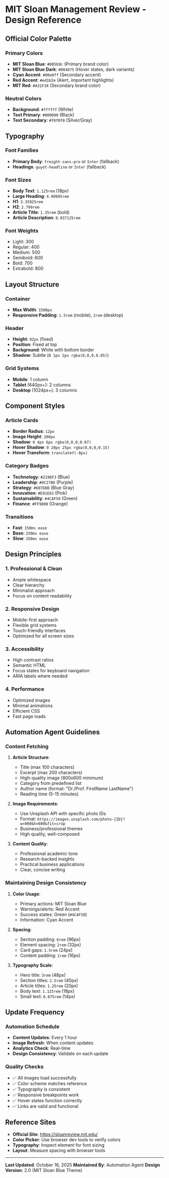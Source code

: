 # MIT Sloan Management Review - Design Reference

## Official Color Palette

### Primary Colors
- **MIT Sloan Blue**: `#005b9c` (Primary brand color)
- **MIT Sloan Blue Dark**: `#004875` (Hover states, dark variants)
- **Cyan Accent**: `#00e0ff` (Secondary accent)
- **Red Accent**: `#ed1b2e` (Alert, important highlights)
- **MIT Red**: `#A31F34` (Secondary brand color)

### Neutral Colors
- **Background**: `#ffffff` (White)
- **Text Primary**: `#000000` (Black)
- **Text Secondary**: `#f0f0f0` (Silver/Gray)

## Typography

### Font Families
- **Primary Body**: `freight-sans-pro` or `Inter` (fallback)
- **Headings**: `guyot-headline` or `Inter` (fallback)

### Font Sizes
- **Body Text**: `1.125rem` (18px)
- **Large Heading**: `4.99995rem`
- **H1**: `3.35925rem`
- **H2**: `2.799rem`
- **Article Title**: `1.35rem` (bold)
- **Article Description**: `0.937125rem`

### Font Weights
- Light: 300
- Regular: 400
- Medium: 500
- Semibold: 600
- Bold: 700
- Extrabold: 800

## Layout Structure

### Container
- **Max Width**: `1500px`
- **Responsive Padding**: `1.5rem` (mobile), `2rem` (desktop)

### Header
- **Height**: `92px` (fixed)
- **Position**: Fixed at top
- **Background**: White with bottom border
- **Shadow**: Subtle (`0 1px 2px rgba(0,0,0,0.05)`)

### Grid Systems
- **Mobile**: 1 column
- **Tablet** (640px+): 2 columns
- **Desktop** (1024px+): 3 columns

## Component Styles

### Article Cards
- **Border Radius**: `12px`
- **Image Height**: `200px`
- **Shadow**: `0 4px 6px rgba(0,0,0,0.07)`
- **Hover Shadow**: `0 20px 25px rgba(0,0,0,0.15)`
- **Hover Transform**: `translateY(-8px)`

### Category Badges
- **Technology**: `#2196F3` (Blue)
- **Leadership**: `#9C27B0` (Purple)
- **Strategy**: `#607D8B` (Blue Gray)
- **Innovation**: `#E91E63` (Pink)
- **Sustainability**: `#4CAF50` (Green)
- **Finance**: `#FF9800` (Orange)

### Transitions
- **Fast**: `150ms ease`
- **Base**: `250ms ease`
- **Slow**: `350ms ease`

## Design Principles

### 1. Professional & Clean
- Ample whitespace
- Clear hierarchy
- Minimalist approach
- Focus on content readability

### 2. Responsive Design
- Mobile-first approach
- Flexible grid systems
- Touch-friendly interfaces
- Optimized for all screen sizes

### 3. Accessibility
- High contrast ratios
- Semantic HTML
- Focus states for keyboard navigation
- ARIA labels where needed

### 4. Performance
- Optimized images
- Minimal animations
- Efficient CSS
- Fast page loads

## Automation Agent Guidelines

### Content Fetching
1. **Article Structure**:
   - Title (max 100 characters)
   - Excerpt (max 200 characters)
   - High-quality image (800x600 minimum)
   - Category from predefined list
   - Author name (format: "Dr./Prof. FirstName LastName")
   - Reading time (5-15 minutes)

2. **Image Requirements**:
   - Use Unsplash API with specific photo IDs
   - Format: `https://images.unsplash.com/photo-{ID}?w=800&h=600&fit=crop`
   - Business/professional themes
   - High quality, well-composed

3. **Content Quality**:
   - Professional academic tone
   - Research-backed insights
   - Practical business applications
   - Clear, concise writing

### Maintaining Design Consistency

1. **Color Usage**:
   - Primary actions: MIT Sloan Blue
   - Warnings/alerts: Red Accent
   - Success states: Green (`#4CAF50`)
   - Information: Cyan Accent

2. **Spacing**:
   - Section padding: `6rem` (96px)
   - Element spacing: `2rem` (32px)
   - Card gaps: `1.5rem` (24px)
   - Content padding: `1rem` (16px)

3. **Typography Scale**:
   - Hero title: `3rem` (48px)
   - Section titles: `2.5rem` (40px)
   - Article titles: `1.25rem` (20px)
   - Body text: `1.125rem` (18px)
   - Small text: `0.875rem` (14px)

## Update Frequency

### Automation Schedule
- **Content Updates**: Every 1 hour
- **Image Refresh**: When content updates
- **Analytics Check**: Real-time
- **Design Consistency**: Validate on each update

### Quality Checks
- ✅ All images load successfully
- ✅ Color scheme matches reference
- ✅ Typography is consistent
- ✅ Responsive breakpoints work
- ✅ Hover states function correctly
- ✅ Links are valid and functional

## Reference Sites
- **Official Site**: https://sloanreview.mit.edu/
- **Color Picker**: Use browser dev tools to verify colors
- **Typography**: Inspect element for font sizing
- **Layout**: Measure spacing with browser tools

---

**Last Updated**: October 16, 2025
**Maintained By**: Automation Agent
**Design Version**: 2.0 (MIT Sloan Blue Theme)
